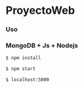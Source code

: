 # ProyectoWeb

### Uso
### MongoDB + Js + Nodejs 

```sh
$ npm install
```

```sh
$ npm start

```

```sh
$ localhost:5000

```


